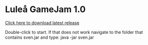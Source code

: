 Luleå GameJam 1.0
=================

[Click here to download latest release](release/sven.jar)

Double-click to start.
If that does not work navigate to the folder that contains sven.jar and type:
java -jar sven.jar
